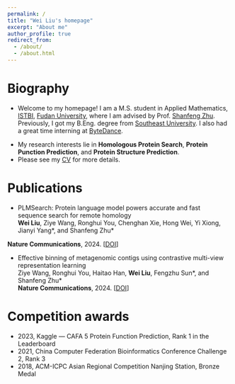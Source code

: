 ```yaml
---
permalink: /
title: "Wei Liu's homepage"
excerpt: "About me"
author_profile: true
redirect_from: 
  - /about/
  - /about.html
---
```


Biography
======
* Welcome to my homepage! I am a M.S. student in Applied Mathematics, [ISTBI](https://istbi.fudan.edu.cn/lnen/), [Fudan University](https://www.fudan.edu.cn/en/), where I am advised by Prof. [Shanfeng Zhu](https://istbi.fudan.edu.cn/lnen/info/1157/2128.htm). Previously, I got my B.Eng. degree from [Southeast University](https://www.seu.edu.cn/english/). I also had a great time interning at [ByteDance](https://www.bytedance.com/en/).
<!-- * My research interests lie in **Protein Language Model** and its applications in **Homologous Protein Search** and **Protein Punction Prediction**. -->
* My research interests lie in **Homologous Protein Search**, **Protein Punction Prediction**, and **Protein Structure Prediction**.
* Please see my [CV](https://maovshao.github.io/files/CV.pdf) for more details.

Publications
======
* PLMSearch: Protein language model powers accurate and fast sequence search for remote homology  
**Wei Liu**, Ziye Wang, Ronghui You, Chenghan Xie, Hong Wei, Yi Xiong, Jianyi Yang\*, and Shanfeng Zhu\*  
<!-- **Nature Communications**, invited to present on **WAIC 2023** (**W**orld **A**rtificial **I**ntelligence **C**onference), 2024. [[DOI](https://doi.org/10.1038/s41467-024-46808-5)] -->
**Nature Communications**, 2024. [[DOI](https://doi.org/10.1038/s41467-024-46808-5)]

* Effective binning of metagenomic contigs using contrastive multi-view representation learning  
Ziye Wang, Ronghui You, Haitao Han, **Wei Liu**, Fengzhu Sun\*, and Shanfeng Zhu\*  
**Nature Communications**, 2024. [[DOI](https://doi.org/10.1038/s41467-023-44290-z)]

Competition awards
======
* 2023, Kaggle — CAFA 5 Protein Function Prediction, Rank 1 in the Leaderboard
* 2021, China Computer Federation Bioinformatics Conference Challenge 2, Rank 3
* 2018, ACM-ICPC Asian Regional Competition Nanjing Station, Bronze Medal

<!-- Research funding application
======
* 2023-, Photosynthetic Fund Phase III, Large-scale Protein Function Prediction
* 2022-2023, Wudao Research Funding of Beijing Academy of Artificial Intelligence, Protein Language Model Pre-training -->